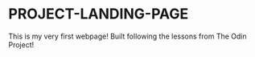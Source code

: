 # PROJECT-LANDING-PAGE


This is my very first webpage! Built following the lessons from The Odin Project!
